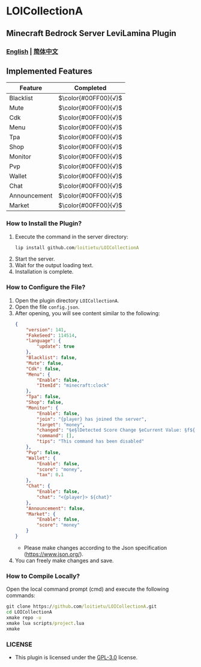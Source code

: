 # LOICollectionA
## Minecraft Bedrock Server LeviLamina Plugin

### [English](README.md) | [简体中文](README.zh.md)

## Implemented Features
Feature | Completed
--- | :---:
Blacklist | $\color{#00FF00}{√}$
Mute | $\color{#00FF00}{√}$
Cdk | $\color{#00FF00}{√}$
Menu | $\color{#00FF00}{√}$
Tpa | $\color{#00FF00}{√}$
Shop | $\color{#00FF00}{√}$
Monitor | $\color{#00FF00}{√}$
Pvp | $\color{#00FF00}{√}$
Wallet | $\color{#00FF00}{√}$
Chat | $\color{#00FF00}{√}$
Announcement | $\color{#00FF00}{√}$
Market | $\color{#00FF00}{√}$

### How to Install the Plugin?
1. Execute the command in the server directory:
   ```cmd
   lip install github.com/loitietu/LOICollectionA
   ```
2. Start the server.
3. Wait for the output loading text.
4. Installation is complete.

### How to Configure the File?
1. Open the plugin directory `LOICollectionA`.
2. Open the file `config.json`.
3. After opening, you will see content similar to the following:
   ```json
   {
       "version": 141,
       "FakeSeed": 114514,
       "language": {
           "update": true
       },
       "Blacklist": false,
       "Mute": false, 
       "Cdk": false,
       "Menu": {
           "Enable": false,
           "ItemId": "minecraft:clock" 
       },
       "Tpa": false,
       "Shop": false,
       "Monitor": {
           "Enable": false,
           "join": "{player} has joined the server",
           "target": "money",
           "changed": "§e§lDetected Score Change §eCurrent Value: §f${GetScore}",
           "command": [],
           "tips": "This command has been disabled" 
       },
       "Pvp": false,
       "Wallet": {
           "Enable": false,
           "score": "money",
           "tax": 0.1 
       },
       "Chat": {
           "Enable": false,
           "chat": "<{player}> ${chat}"
       },
       "Announcement": false,
       "Market": {
           "Enable": false,
           "score": "money"
       }
   }
   ```
   - Please make changes according to the Json specification (https://www.json.org/).
4. You can freely make changes and save.

### How to Compile Locally?
Open the local command prompt (cmd) and execute the following commands:
```cmd
git clone https://github.com/loitietu/LOICollectionA.git
cd LOICollectionA
xmake repo -u
xmake lua scripts/project.lua
xmake
```

### LICENSE
- This plugin is licensed under the [GPL-3.0](LICENSE) license.